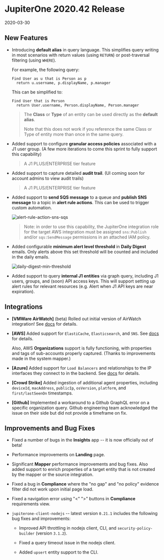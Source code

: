 # JupiterOne 2020.42 Release

2020-03-30

## New Features

- Introducing **default alias** in query language. This simplifies query writing
  in most scenarios with return values (using `RETURN`) or post-traversal
  filtering (using `WHERE`).

  For example, the following query:

    ```j1ql
    Find User as u that is Person as p
      return u.username, p.displayName, p.manager
    ```

  This can be simplified to:

    ```j1ql
    Find User that is Person
      return User.username, Person.displayName, Person.manager
    ```
  
  > The **Class** or **Type** of an entity can be used directly as the
  > **default alias**.
  >
  > Note that this does not work if you reference the same Class or Type of
  > entity more than once in the same query.

- Added support to configure **granular access policies** associated with a
  J1 user group.
  (A few more iterations to come this sprint to fully support this capability)

  > A J1 PLUS/ENTERPRISE tier feature

- Added support to capture detailed **audit trail**.
  (UI coming soon for account admins to view audit trails)

  > A J1 PLUS/ENTERPRISE tier feature

- Added support to **send SQS message** to a queue and **publish SNS message**
  to a topic in **alert rule actions**. This can be used to trigger custom
  automation.

  ![alert-rule-action-sns-sqs](../assets/alerts-rule-actions-sns-sqs.png)

  > Note: in order to use this capability, the JupiterOne integration role for
  > the target AWS integration must be assigned `sns:Publish` and/or
  > `sqs:SendMessage` permissions in an attached IAM policy.

- Added configurable **minimum alert level threshold** in **Daily Digest**
  emails. Only alerts above this set threshold will be counted and included
  in the daily emails.

  ![daily-digest-min-threshold](../assets/alerts-daily-email-minimum-threshold.png)

- Added support to query **internal J1 entities** via graph query, including J1
  users, groups, and (soon) API access keys. This will support setting up alert
  rules for relevant resources (e.g. Alert when J1 API keys are near expiration).

## Integrations

- **[VMWare AirWatch]** (beta) Rolled out initial version of AirWatch integration! See
  [docs](../docs/integrations/airwatch/index.md) for details.

- **[AWS]** Added support for `ElastiCache`, `Elasticsearch`, and `SNS`. See
  [docs](../docs/integrations/aws/index.md) for details.

  Also, AWS **Organizations** support is fully functioning, with properties and
  tags of sub-accounts properly captured. (Thanks to improvements made in the
  system mapper.)

- **[Azure]** Added support for `Load Balancers` and relationships to the IP
  interfaces they connect to in the backend. See
  [docs](../docs/integrations/azure/graph-azure.md) for details.

- **[Crowd Strike]** Added ingestion of additional agent properties, including
  `deviceId`, `macAddress`, `publicIp`, `osVersion`, `platform`, and
  `first/lastSeenOn` timestamps.

- **[Github]** Implemented a workaround to a Github GraphQL error on a specific
  organization query. Github engineering team acknowledged the issue on their
  side but did not provide a timeframe on fix.

## Improvements and Bug Fixes

- Fixed a number of bugs in the **Insights** app -- it is now officially out of
  beta!

- Performance improvements on **Landing** page.

- Significant **Mapper** performance improvements and bug fixes. Also added
  support to enrich properties of a target entity that is not created by the
  mapper or the source integration.

- Fixed a bug in **Compliance** where the "no gap" and "no policy" evidence
  filter did not work upon initial page load.

- Fixed a navigation error using "<" ">" buttons in **Compliance** requirements
  view.

- `jupiterone-client-nodejs` -- latest version `0.21.1` includes the following
  bug fixes and improvements:

  - Improved API throttling in nodejs client, CLI, and `security-policy-builder`
    (version `3.1.2`).

  - Fixed a query timeout issue in the nodejs client.

  - Added `upsert` entity support to the CLI.
